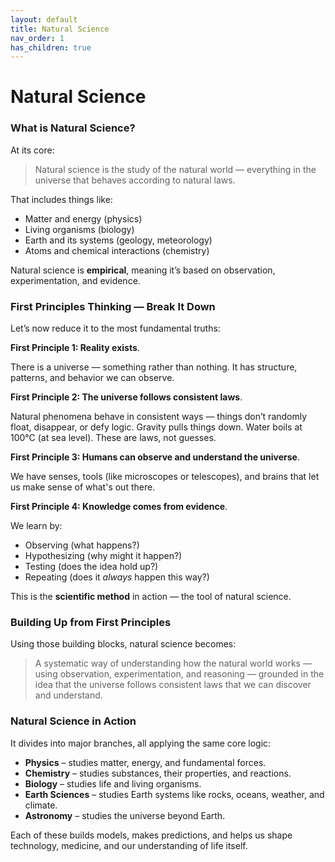 ```yaml
---
layout: default
title: Natural Science
nav_order: 1
has_children: true
---
```


# Natural Science

### What is Natural Science?

At its core:

> Natural science is the study of the natural world — everything in the universe that behaves according to natural laws.

That includes things like:

* Matter and energy (physics)
* Living organisms (biology)
* Earth and its systems (geology, meteorology)
* Atoms and chemical interactions (chemistry)

Natural science is **empirical**, meaning it’s based on observation, experimentation, and evidence.

### First Principles Thinking — Break It Down

Let’s now reduce it to the most fundamental truths:

**First Principle 1: Reality exists**.

There is a universe — something rather than nothing. It has structure, patterns, and behavior we can observe.

**First Principle 2: The universe follows consistent laws**.

Natural phenomena behave in consistent ways — things don’t randomly float, disappear, or defy logic. Gravity pulls things down. Water boils at 100°C (at sea level). These are laws, not guesses.

**First Principle 3: Humans can observe and understand the universe**.

We have senses, tools (like microscopes or telescopes), and brains that let us make sense of what's out there.

**First Principle 4: Knowledge comes from evidence**.

We learn by:

* Observing (what happens?)
* Hypothesizing (why might it happen?)
* Testing (does the idea hold up?)
* Repeating (does it *always* happen this way?)

This is the **scientific method** in action — the tool of natural science.

### Building Up from First Principles

Using those building blocks, natural science becomes:

> A systematic way of understanding how the natural world works — using observation, experimentation, and reasoning — grounded in the idea that the universe follows consistent laws that we can discover and understand.

### Natural Science in Action

It divides into major branches, all applying the same core logic:

* **Physics** – studies matter, energy, and fundamental forces.
* **Chemistry** – studies substances, their properties, and reactions.
* **Biology** – studies life and living organisms.
* **Earth Sciences** – studies Earth systems like rocks, oceans, weather, and climate.
* **Astronomy** – studies the universe beyond Earth.

Each of these builds models, makes predictions, and helps us shape technology, medicine, and our understanding of life itself.
